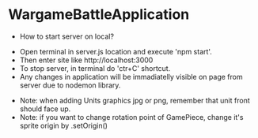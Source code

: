 # WargameBattleApplication

* How to start server on local?
- Open terminal in server.js location and execute 'npm start'. 
- Then enter site like http://localhost:3000
- To stop server, in terminal do 'ctr+C' shortcut.
- Any changes in application will be immadiatelly visible on page from server due to nodemon library.

*  Note: when adding Units graphics jpg or png, remember that unit front should face up.
*  Note: if you want to change rotation point of GamePiece, change it's sprite origin by .setOrigin()